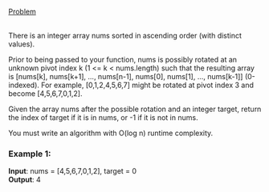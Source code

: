 [Problem](https://leetcode.com/problems/search-in-rotated-sorted-array/description/?envType=study-plan-v2&envId=top-interview-150)<br/><br/>

There is an integer array nums sorted in ascending order (with distinct values).<br/>

Prior to being passed to your function, nums is possibly rotated at an unknown pivot index k (1 <= k < nums.length) such that the resulting array is [nums[k], nums[k+1], ..., nums[n-1], nums[0], nums[1], ..., nums[k-1]] (0-indexed). For example, [0,1,2,4,5,6,7] might be rotated at pivot index 3 and become [4,5,6,7,0,1,2].<br/>

Given the array nums after the possible rotation and an integer target, return the index of target if it is in nums, or -1 if it is not in nums.<br/>

You must write an algorithm with O(log n) runtime complexity.<br/>

 

### Example 1:

**Input**: nums = [4,5,6,7,0,1,2], target = 0<br/>
**Output**: 4<br/>
